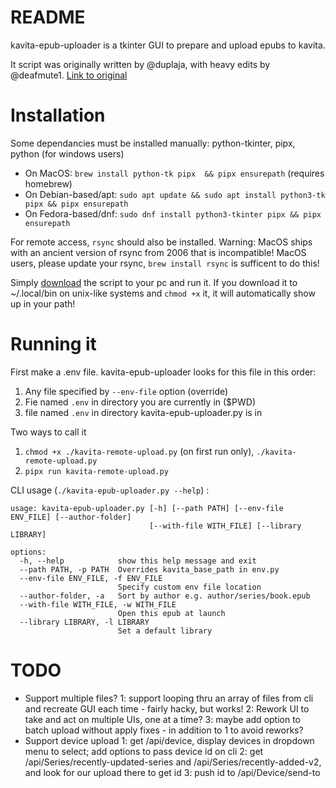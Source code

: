 # README
kavita-epub-uploader is a tkinter GUI to prepare and upload epubs to kavita.

It script was originally written by @duplaja, with heavy edits by @deafmute1. 
[Link to original](https://github.com/duplaja/kavita-scripts/blob/main/epub-fix-gui-remote.py)

# Installation
Some dependancies must be installed manually: python-tkinter, pipx, python (for windows users)
- On MacOS: `brew install python-tk pipx  && pipx ensurepath` (requires homebrew) 
- On Debian-based/apt: `sudo apt update && sudo apt install python3-tk pipx && pipx ensurepath`
- On Fedora-based/dnf: `sudo dnf install python3-tkinter pipx && pipx ensurepath`

For remote access, `rsync` should also be installed.
Warning: MacOS ships with an ancient version of rsync from 2006 that is incompatible!
MacOS users, please update your rsync, `brew install rsync` is sufficent to do this!

Simply [download](https://raw.githubusercontent.com/deafmute1/misc-scripts/main/kavita-remote-upload/kavita-epub-uploader.py) the script to your pc and run it. If you download it to ~/.local/bin on unix-like systems and `chmod +x` it, it will automatically show up in your path!

# Running it
First make a .env file. kavita-epub-uploader looks for this file in this order:
1. Any file specified by `--env-file` option (override)
2. Fie named `.env` in directory you are currently in ($PWD)
3. file named `.env` in directory kavita-epub-uploader.py is in 

Two ways to call it
1. `chmod +x ./kavita-remote-upload.py` (on first run only), `./kavita-remote-upload.py` 
2. `pipx run kavita-remote-upload.py`

CLI usage (`./kavita-epub-uploader.py --help`) :
```
usage: kavita-epub-uploader.py [-h] [--path PATH] [--env-file ENV_FILE] [--author-folder]
                               [--with-file WITH_FILE] [--library LIBRARY]

options:
  -h, --help            show this help message and exit
  --path PATH, -p PATH  Overrides kavita_base_path in env.py
  --env-file ENV_FILE, -f ENV_FILE
                        Specify custom env file location
  --author-folder, -a   Sort by author e.g. author/series/book.epub
  --with-file WITH_FILE, -w WITH_FILE
                        Open this epub at launch
  --library LIBRARY, -l LIBRARY
                        Set a default library
```

# TODO
- Support multiple files?
  1: support looping thru an array of files from cli and recreate GUI each time - fairly hacky, but works!
  2: Rework UI to take and act on multiple UIs, one at a time? 
  3: maybe add option to batch upload without apply fixes - in addition to 1 to avoid reworks?
- Support device upload
  1: get /api/device, display devices in dropdown menu to select; add options to pass device id on cli
  2: get /api/Series/recently-updated-series and /api/Series/recently-added-v2, and look for our upload there to get id
  3: push id to /api/Device/send-to
